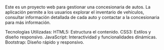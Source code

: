 Este es un proyecto web para gestionar una concesionaria de autos. La aplicación permite a los usuarios explorar el inventario de vehículos, consultar información detallada de cada auto y contactar a la concesionaria para más información. 

Tecnologías Utilizadas:
HTML5: Estructura el contenido.
CSS3: Estilos y diseño responsivo.
JavaScript: Interactividad y funcionalidades dinámicas.
Bootstrap: Diseño rápido y responsivo.
